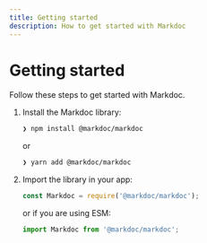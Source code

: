 ```yaml
---
title: Getting started
description: How to get started with Markdoc
---
```


# Getting started

Follow these steps to get started with Markdoc.

1. Install the Markdoc library:

   ```bash
   ❯ npm install @markdoc/markdoc
   ```

   or

   ```bash
   ❯ yarn add @markdoc/markdoc
   ```

2. Import the library in your app:

   ```js
   const Markdoc = require('@markdoc/markdoc');
   ```

   or if you are using ESM:

   ```js
   import Markdoc from '@markdoc/markdoc';
   ```
